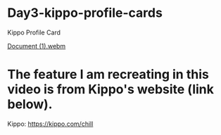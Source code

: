 # Day3-kippo-profile-cards
Kippo Profile Card

[Document (1).webm](https://user-images.githubusercontent.com/91651054/220375769-6ae26286-eeb8-45e4-b5ed-d5bf2c51f3d2.webm)

# The feature I am recreating in this video is from Kippo's website (link below).
Kippo: https://kippo.com/chill
